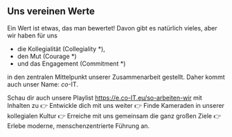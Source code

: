 ## Uns vereinen Werte

Ein Wert ist etwas, das man bewertet! Davon gibt es natürlich vieles, aber wir haben für uns

- die Kollegialität (Collegiality *),
- den Mut (Courage *)
- und das Engagement (Commitment *)

in den zentralen Mittelpunkt unserer Zusammenarbeit gestellt. Daher kommt auch unser Name: *co*-IT.

Schau dir auch unsere Playlist https://e.co-IT.eu/so-arbeiten-wir mit Inhalten zu
👉 Entwickle dich mit uns weiter
👉 Finde Kameraden in unserer kollegialen Kultur
👉 Erreiche mit uns gemeinsam die ganz großen Ziele
👉 Erlebe moderne, menschenzentrierte Führung
an.
